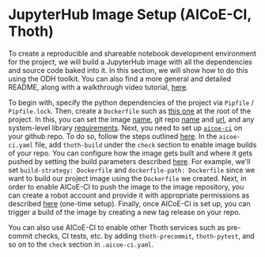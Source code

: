 # JupyterHub Image Setup (AICoE-CI, Thoth)

To create a reproducible and shareable notebook development environment for the project, we will build a JupyterHub image with all the dependencies and source code baked into it. In this section, we will show how to do this using the ODH toolkit. You can also find a more general and detailed README, along with a walkthrough video tutorial, [here](https://aicoe-aiops.github.io/data-science-workflows/docs/develop_collaborate/create_and_deploy_jh_image.html).

To begin with, specify the python dependencies of the project via `Pipfile` / `Pipfile.lock`. Then, create a `Dockerfile` such as [this one](https://github.com/os-climate/aicoe-osc-demo/blob/master/Dockerfile) at the root of the project. In this, you can set the image [name](https://github.com/os-climate/aicoe-osc-demo/blob/master/Dockerfile#L1), git repo [name](https://github.com/os-climate/aicoe-osc-demo/blob/master/Dockerfile#L16) and [url](https://github.com/os-climate/aicoe-osc-demo/blob/master/Dockerfile#L17), and any system-level library [requirements](https://github.com/os-climate/aicoe-osc-demo/blob/master/Dockerfile#L22). Next, you need to set up [`aicoe-ci`](https://github.com/AICoE/aicoe-ci) on your github repo. To do so, follow the steps outlined [here](https://github.com/AICoE/aicoe-ci/tree/21e866d165071978bb857350196819ba74234e3e#setting-aicoe-ci-on-github-organizationrepository). In the `aicoe-ci.yaml` file, add `thoth-build` under the `check` section to enable image builds of your repo. You can configure how the image gets built and where it gets pushed by setting the build parameters described [here](https://github.com/AICoE/aicoe-ci/tree/21e866d165071978bb857350196819ba74234e3e#configuring-build-requirements). For example, we'll set `build-strategy: Dockerfile` and `dockerfile-path: Dockerfile` since we want to build our project image using the `Dockerfile` we created. Next, in order to enable AICoE-CI to push the image to the image repository, you can create a robot account and provide it with appropriate permissions as described [here](https://aicoe-aiops.github.io/data-science-workflows/docs/develop_collaborate/create_and_deploy_jh_image.html#setting-up-the-image-repository) (one-time setup). Finally, once AICoE-CI is set up, you can trigger a build of the image by creating a new tag release on your repo.

You can also use AICoE-CI to enable other Thoth services such as pre-commit checks, CI tests, etc. by adding `thoth-precommit`, `thoth-pytest`, and so on to the `check` section in `.aicoe-ci.yaml`.

